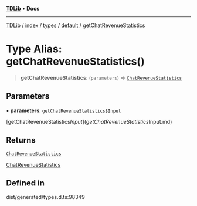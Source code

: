 [**TDLib**](../../../../../../README.md) • **Docs**

***

[TDLib](../../../../../../modules.md) / [index](../../../../../README.md) / [types](../../../README.md) / [default](../README.md) / getChatRevenueStatistics

# Type Alias: getChatRevenueStatistics()

> **getChatRevenueStatistics**: (`parameters`) => [`ChatRevenueStatistics`](ChatRevenueStatistics.md)

## Parameters

• **parameters**: [`getChatRevenueStatistics$Input`](getChatRevenueStatistics$Input.md)

[getChatRevenueStatistics$Input](getChatRevenueStatistics$Input.md)

## Returns

[`ChatRevenueStatistics`](ChatRevenueStatistics.md)

[ChatRevenueStatistics](ChatRevenueStatistics.md)

## Defined in

dist/generated/types.d.ts:98349
